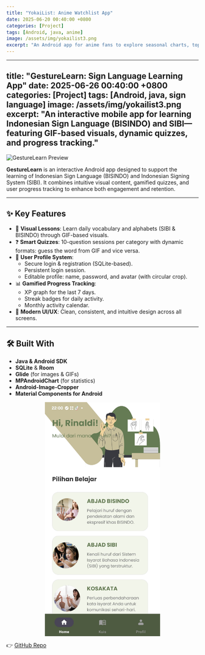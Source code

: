 ```yaml
---
title: "YokaiList: Anime Watchlist App"
date: 2025-06-20 00:40:00 +0800
categories: [Project]
tags: [Android, java, anime]
image: /assets/img/yokailist3.png
excerpt: "An Android app for anime fans to explore seasonal charts, top anime, and manage personal watchlists—built with Java and Android Studio."
---
```


---
title: "GestureLearn: Sign Language Learning App"
date: 2025-06-26 00:40:00 +0800
categories: [Project]
tags: [Android, java, sign language]
image: /assets/img/yokailist3.png
excerpt: "An interactive mobile app for learning Indonesian Sign Language (BISINDO) and SIBI—featuring GIF-based visuals, dynamic quizzes, and progress tracking."
---

![GestureLearn Preview](/assets/img/gesturelearn-main.jpg)

**GestureLearn** is an interactive Android app designed to support the learning of Indonesian Sign Language (BISINDO) and Indonesian Signing System (SIBI). It combines intuitive visual content, gamified quizzes, and user progress tracking to enhance both engagement and retention.

---

## ✨ Key Features

- 📘 **Visual Lessons**: Learn daily vocabulary and alphabets (SIBI & BISINDO) through GIF-based visuals.
- ❓ **Smart Quizzes**: 10-question sessions per category with dynamic formats: guess the word from GIF and vice versa.
- 👤 **User Profile System**:
  - Secure login & registration (SQLite-based).
  - Persistent login session.
  - Editable profile: name, password, and avatar (with circular crop).
- 📊 **Gamified Progress Tracking**:
  - XP graph for the last 7 days.
  - Streak badges for daily activity.
  - Monthly activity calendar.
- 🎨 **Modern UI/UX**: Clean, consistent, and intuitive design across all screens.

---

## 🛠️ Built With

- **Java & Android SDK**
- **SQLite** & **Room**
- **Glide** (for images & GIFs)
- **MPAndroidChart** (for statistics)
- **Android-Image-Cropper**
- **Material Components for Android**


<img src="/assets/img/gesturelearn2.jpg" alt="GestureLearn" style="width:60%; display:block; margin:auto;" />

👉 [GitHub Repo](https://github.com/xebec51/GestureLearn)
